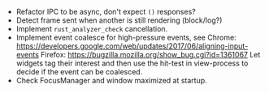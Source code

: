 * Refactor IPC to be async, don't expect `()` responses?
* Detect frame sent when another is still rendering (block/log?)
* Implement `rust_analyzer_check` cancellation.
* Implement event coalesce for high-pressure events, see
   Chrome: https://developers.google.com/web/updates/2017/06/aligning-input-events
   Firefox: https://bugzilla.mozilla.org/show_bug.cgi?id=1361067
   Let widgets tag their interest and then use the hit-test in view-process to decide if
   the event can be coalesced.
* Check FocusManager and window maximized at startup.